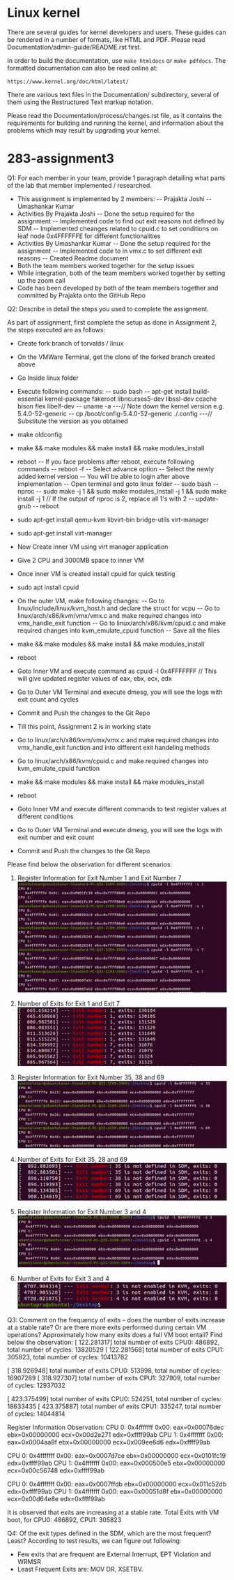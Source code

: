 Linux kernel
============

There are several guides for kernel developers and users. These guides can
be rendered in a number of formats, like HTML and PDF. Please read
Documentation/admin-guide/README.rst first.

In order to build the documentation, use ``make htmldocs`` or
``make pdfdocs``.  The formatted documentation can also be read online at:

    https://www.kernel.org/doc/html/latest/

There are various text files in the Documentation/ subdirectory,
several of them using the Restructured Text markup notation.

Please read the Documentation/process/changes.rst file, as it contains the
requirements for building and running the kernel, and information about
the problems which may result by upgrading your kernel.


# 283-assignment3
Q1: For each member in your team, provide 1 paragraph detailing what parts of the lab that member
implemented / researched.

- This assignment is implemented by 2 members:
  -- Prajakta Joshi
  -- Umashankar Kumar
- Activities By Prajakta Joshi
  -- Done the setup required for the assignment
  -- Implemented code to find out exit reasons not defined by SDM
  -- Implemented cheanges related to cpuid.c to set conditions on leaf node 0x4FFFFFFE for different functionalities
- Activities By Umashankar Kumar
  -- Done the setup required for the assignment
  -- Implemented code to in vmx.c to set different exit reasons
  -- Created Readme document
- Both the team members worked together for the setup issues
- While integration, both of the team members worked together by setting up the zoom call
- Code has been developed by both of the team members together and committed by Prajakta onto the GitHub Repo


Q2: Describe in detail the steps you used to complete the assignment.

As part of assignment, first complete the setup as done in Assignment 2, the steps executed are as follows:
- Create fork branch of torvalds / linux
- On the VMWare Terminal, get the clone of the forked branch created above
- Go Inside linux folder
- Execute following commands:
-- sudo bash
-- apt-get install build-essential kernel-package fakeroot libncurses5-dev libssl-dev ccache bison flex libelf-dev
-- uname -a  ---// Note down the kernel version e.g. 5.4.0-52-generic
-- cp /boot/config-5.4.0-52-generic    ./.config  ---// Substitute the version as you obtained
- make oldconfig
- make && make modules && make install && make modules_install 
- reboot
-- If you face problems after reboot, execute following commands
-- reboot -f
-- Select advance option
-- Select the newly added kernel version
-- You will be able to login after above implementation
-- Open terminal and goto linux folder
-- sudo bash
-- nproc
-- sudo make -j 1 && sudo make modules_install -j 1 && sudo make install -j 1  // If the output of nproc is 2, replace all 1's with 2
-- update-grub 
-- reboot
- sudo apt-get install qemu-kvm libvirt-bin bridge-utils virt-manager
- sudo apt-get install virt-manager
- Now Create inner VM using virt manager application
- Give 2 CPU and 3000MB space to inner VM
- Once inner VM is created install cpuid for quick testing
- sudo apt install cpuid
- On the outer VM, make following changes:
-- Go to linux/include/linux/kvm_host.h and declare the struct for vcpu
-- Go to linux/arch/x86/kvm/vmx/vmx.c and make required changes into vmx_handle_exit function
-- Go to linux/arch/x86/kvm/cpuid.c and make required changes into kvm_emulate_cpuid function
-- Save all the files
- make && make modules && make install && make modules_install
- reboot
- Goto Inner VM and execute command as cpuid -l 0x4FFFFFFF // This will give updated register values of eax, ebx, ecx, edx
- Go to Outer VM Terminal and execute dmesg, you will see the logs with exit count and cycles
- Commit and Push the changes to the Git Repo

- Till this point, Assignment 2 is in working state
- Go to linux/arch/x86/kvm/vmx/vmx.c and make required changes into vmx_handle_exit function and into different exit handeling methods
- Go to linux/arch/x86/kvm/cpuid.c and make required changes into kvm_emulate_cpuid function
- make && make modules && make install && make modules_install
- reboot
- Goto Inner VM and execute different commands to test register values at different conditions
- Go to Outer VM Terminal and execute dmesg, you will see the logs with exit number and exit count
- Commit and Push the changes to the Git Repo

Please find below the observation for different scenarios:
1. Register Information for Exit Number 1 and Exit Number 7
![Picture1](https://raw.githubusercontent.com/prajaktajoshi2390/linux/master/screenshots/Picture1.png)

2. Number of Exits for Exit 1 and Exit 7
![Picture2](https://raw.githubusercontent.com/prajaktajoshi2390/linux/master/screenshots/Picture2.png)

3. Register Information for Exit Number 35, 38 and 69
![Picture3](https://raw.githubusercontent.com/prajaktajoshi2390/linux/master/screenshots/Picture3.png)

4. Number of Exits for Exit 35, 28 and 69
![Picture4](https://raw.githubusercontent.com/prajaktajoshi2390/linux/master/screenshots/Picture4.png)

5. Register Information for Exit Number 3 and 4
![Picture5](https://raw.githubusercontent.com/prajaktajoshi2390/linux/master/screenshots/Picture5.png)

6. Number of Exits for Exit 3 and 4
![Picture6](https://raw.githubusercontent.com/prajaktajoshi2390/linux/master/screenshots/Picture6.png)


Q3: Comment on the frequency of exits – does the number of exits increase at a stable rate? Or are there more exits performed during certain VM operations? Approximately how many exits does a full VM boot entail?
Find below the observation:
[  122.281317]  total number of exits CPU0: 486892, total number of cycles: 13820529
[  122.281568]  total number of exits CPU1: 305823, total number of cycles: 10413782

[  318.926948]  total number of exits CPU0: 513998, total number of cycles: 16907289
[  318.927307]  total number of exits CPU1: 327909, total number of cycles: 12937032

[  423.375499]  total number of exits CPU0: 524251, total number of cycles: 18633435
[  423.375887]  total number of exits CPU1: 335247, total number of cycles: 14044814

Register Information Observation:
CPU 0:
   0x4fffffff 0x00: eax=0x00076dec ebx=0x00000000 ecx=0x00d2e271 edx=0xffff99ab
CPU 1:
   0x4fffffff 0x00: eax=0x0004aa9f ebx=0x00000000 ecx=0x009ee6d6 edx=0xffff99ab

CPU 0:
   0x4fffffff 0x00: eax=0x0007d7ce ebx=0x00000000 ecx=0x0101fc19 edx=0xffff99ab
CPU 1:
   0x4fffffff 0x00: eax=0x000500e5 ebx=0x00000000 ecx=0x00c56748 edx=0xffff99ab

CPU 0:
   0x4fffffff 0x00: eax=0x0007ffdb ebx=0x00000000 ecx=0x011c52db edx=0xffff99ab
CPU 1:
   0x4fffffff 0x00: eax=0x00051d8f ebx=0x00000000 ecx=0x00d64e8e edx=0xffff99ab

It is observed that exits are increasing at a stable rate. 
Total Exits with VM boot, for CPU0: 486892, CPU1: 305823

Q4: Of the exit types defined in the SDM, which are the most frequent? Least?
According to test results, we can figure out following:
- Few exits that are frequent are External Interrupt, EPT Violation and WRMSR
- Least Frequent Exits are: MOV DR, XSETBV.
